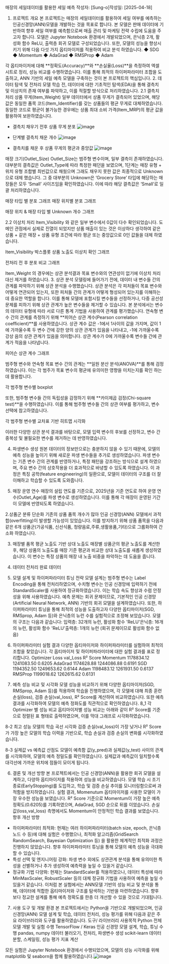 ﻿매장의 세일데이터를 활용한 세일 예측
작성자: [Sung-o]작성일: [2025-04-18]

1. 프로젝트 개요
본 프로젝트는 매장의 세일데이터를 활용하여 세일 여부를 예측하는 인공신경망(ANN)모델을 개발하는 것을 목표로 합니다. 본 모델은 판매 데이터에 기반하여 향후 세일 여부를 예측함으로써 매출 관리 및 마케팅 전략 수립에 도움을 주고자 합니다. 모델은 Jupyter Notebook 환경에서 개발되었으며, 은닉층 2개, 활성화 함수 ReLU, 출력층 회귀 모델로 구성되었습니다.
또한, 모델의 성능을 향상시키기 위해 다음 다섯 가지 옵티마이저를 적용하여 비교 분석 하였습니다.
◆  SDG
◆ Momentum
◆ AdaGrad
◆ RMSProp
◆ Adam

각 옵티마이저에 대해 **정확도(Accuracy)**와 **손실율(Loss)**을 측정하여 엑셀 시트로 정리, 성능 비교를 수행하였습니다. 이를 통해 최적의 하이퍼파라미터 조합을 도출하고, ANN 기반의 세일 예측 모델을 구축하는 것이 본 프로젝트의 핵심입니다. 
2. 데이터 탐색 및 전처리
모델 학습 전, 데이터에 대한 기초적인 탐색(EDA)을 통해 결측치 및 이상치의 존재 여부를 파악하고, 이를 적절할 방식으로 처리하였습니다.
2.1 결측치 처리
상품 무게(Item_Weight)
	일부 데이터에서 상품 무게가 결측되어 있었으며, 해당 값은 동일한 품목 코드(Item_Identifier)를 갖는 상품들의 평균 무게로 대체하였습니다. 동일한 코드로 평균이 불가능한 경우에는 상품 최대 소비 가격(Item_MRP)의 평균 값을 활용하여 보완하였습니다.

- 결측치 채우기 전후 상품 무게 분포
![image](https://github.com/user-attachments/assets/e29ac82d-9f84-4edd-989e-ad0f85debd6d)

- 단계별 결측치 채운 개수
	![image](https://github.com/user-attachments/assets/1ed866a4-06f9-4df4-b294-9dbed9ac7bb3)
- 결측치를 채운 후 상품 무게의 평균과 중앙값
![image](https://github.com/user-attachments/assets/b9cdf4d6-39cf-4756-977f-70e014cad998)



매장 크기(Outlet_Size)
Outlet_Size는 범주형 변수이며, 일부 결측이 존재하였습니다. 대부분의 결측값은 Outlet_Type에 따라 특정한 패던을 보였으며, 1단계는 매장 유형 + 위치 유형 조합별 최빈값으로 채웠으며 그래도 채우지 못한 값은 최종적으로 Unknown으로 대체 했습니다. 그 중  대부분의 Unknown은 ‘Grocery Store’ 타입에 해당하는 매장들은 모두 ‘Small’ 사이즈임을 확인하였습니다. 이에 따라 해당 결측값은 ‘Small’로 일괄 처리하였습니다.

매장 타입 별 분포 그래프	매장 위치별 분포 그래프	
	
매장 위치 & 매장 타입 별 Unknown 개수 그래프



2.2 이상치 처리
Item_Visibility 와 같은 일부 변수에서 0값이 다수 확인되었습니다. 도메인 관점에서 실제로 진열이 되었지만 상품 매출이 있는 것은 이상하다 생각하여 같은 상품 + 같은 매장 + 상품 유형 조건에 따라 평균 또는 중앙값으로 0인 값들을 대체 하였습니다.

Item_Visibility 박스플롯	상품 노출도 이상치 확인 그래프
	
전처리 전 후 분포 비교 그래프


Item_Weight 의 경우에는 상관 분석결과 목표 변수와의 연관성이 없기에 이상치 처리 대신 제거를 하였습니다.
3. 상관 분석
모델링에 들어가기 전에, 데이터 내 변수들 간의 관계를 파악하기 위해 상관 분석을 수행했습니다. 상관 분석은 각 피처들이 목표 변수와 어떻게 연관되어 있는지, 또한 피처들 간의 관계가 어떻게 형성되어 있는지를 이해하는 데 중요한 역할을 합니다. 이를 통해 모델에 포함시킬 변수들을 선정하거나, 다중 공선성 문제를 피하기 위해 상관 관계가 높은 변수들을 제거할 수 있습니다.
본 분석에서는 변수의 데이터 유형에 따라 서로 다른 통계 기법을 사용하여 관계를 평가했습니다.
연속형 변수 간의 관계를 측정하기 위해 **피어슨 상관 계수(Pearson correlation coefficient)**를 사용하였습니다. 상관 계수 값은 -1에서 1사이의 값을 가지며, 값이 1에 가까울수록 두 변수 간에 강한 양의 상관 관계가 있음을 나타내고, -1에 가까울수록 강상 음의 상관 관계가 있음을 의미합니다. 상관 계수가 0에 가까울수록 변수들 간에 관계가 적음을 나타냅니다.

피어슨 상관 계수 그래프

범주형 변수와 연속형 목표 변수 간의 관계는 **일원 분산 분석(ANOVA)**를 통해 검정하였습니다. 이는 각 범주가 목표 변수의 평균에 유의미한 영향을 미치는지를 확인 하는데 활용합니다.

 각 범주형 변수별 boxplot


또한, 범주형 변수들 간의 독립성을 감정하기 위해 **카이제곱 검정(Chi-square test)**을 수행하였습니다. 이를 통해 범주형 변수들 간의 상관 여부를 평가하고, 변수 선택에 참고하였습니다.

각 범주형 변수별 교차표 기반 히트맵 시각화


이러한 다양한 상관 분석 결과를 바탕으로, 모델 입력 변수의 후보를 선정하고, 변수 간 중복성 및 불필요한 변수를 제거하는 데 반영하였습니다. 

4. 파생변수 생성
원본 데이터의 정보만으로는 충분하지 않을 수 있기 때문에, 모델의 예측 성능을 높이기 위해 새로운 파생 변수들을 추가로 생성하였습니다.
파생 변수는 기존 변수 간의 관계를 반영하거나, 특정 패턴을 강조하는 방식으로 설계 하였으며, 주요 변수 간의 상호작용을 더 효과적으로 바녕할 수 있도록 하였습니다. 이 과정은 특징 공학(feature engineering)의 일환으로, 모델이 데이터의 구조를 더 잘 이해하고 학습할 수 있도록 도와줍니다.

1. 매장 운영 연수
매장의 설립 연도를 기준으로, 2025년을 기준 연도로 하여 운영 연수(Outlet_Age)를 파생 변수로 생성하였습니다. 이를 통해 각 매장이 운영된 기간이 모델에 반영되도록 하였습니다.

2.상품군 분류 단순화
기존의 상품 품목 개수가 많아 인공 신경망(ANN) 모델에서 과적합(overfitting)이 발생할 가능성이 있었습니다. 이를 방지하기 위해 상품 품목을 다음과 같은 6개 상품군(가공식품, 신선식품, 청량음료,주류,생활용품,기타)으로 그룹화하여 간소화 하였습니다.

3. 매장별 품목 평균 노출도 기반 상대 노출도
매장별 상품군의 평균 노출도를 계산한 후, 해당 상품의 노출도를 매장 기준 평균과 비교한 상대 노출도를 새롭게 생성하였습니다. 이 변수는 특정 상품의 매장 내 노출 비중을 파악하는 데 도움을 줍니다.

5. 데이터 전처리 완료 데이터 



6. 모델 설계 및 하이퍼파라미터 튜닝 전략
모델 설계는 범주형 변수는 Label Encoding을 통해 전처리하였으며, 수치형 변수는 인공 신경망에 입력하기 전에 StandardScaler를 사용하여 정규화하였습니다. 이는 학습 속도 향상과 수렴 안정성을 위해 사용하였습니다.
예측 문제는 회귀 문제이므로, 기본적인 인공 신경망(Artificial Neural Network, ANN) 기반의 회귀 모델을 설계하였습니다.
또한, 하이퍼파라미터 튜닝을 통해 최적의 성능을 도출하고자 다양한 옵티마이저(SGD, RMSprop, Adam 등)와 은닉층의 뉴런 수를 실험적으로 조정해 보았습니다.
모델의 구조는 다음과 같습니다:
입력층: 32개의 뉴런, 활성화 함수 'ReLU'은닉층: 16개의 뉴런, 활성화 함수 'ReLU'출력층: 1개의 뉴런 (회귀 문제이므로 활성화 함수 없음)
7. 하이퍼파라미터 실험 결과
다양한 옵티마이저와 하이퍼파라미터를 실험하여 최적의 조합을 찾았습니다. 각 옵티마이저 및 하이퍼파라미터에 대한 실험 결과를 표로 정리합니다.
Optimizer	Loss	val_Loss	R² Score
Momentum	1178834.12	1241083.50	0.6205
AdaGrad	1174628.88	1244086.88	0.6191
SGD	1194352.50	1249653.62	0.6144
Adam	1198483.12	1261931.50	0.6137
RMSProp	1199018.62	1262615.62	0.6131
8. 예측 성능 비교 및 시각화
모델 성능을 비교하기 위해 다양한 옵티마이저(SGD, RMSprop, Adam 등)를 적용하여 학습을 진행하였으며, 각 모델에 대해 최종 훈련 손실(loss), 검증 손실(val_loss), R² Score를 계산하여 비교하였습니다.
또한 예측 결과를 시각화하여 모델의 예측 정화도를 직관적으로 확인하였습니다.
8_1 각 Optimizer 별 성능 비교
옵티마이저별 성능 비교는 아래와 같이 R² Score를 기준으로 정렬된 표 형태로 출력하였으며, 이를 막대 그래프로 시각화하였습니다.

8-2 최고 성능 모델의 학습 곡선 시각화
검증 손실(val_loss)이 가장 낮거나 R² Score가 가장 높은 모델의 학습 이력을 기반으로, 학습 손실과 검증 손실의 변화를 시각화하였습니다.

8-3 실제값 vs 예측값 산점도
모델이 예측함 값(y_pred)과 실제값(y_test) 사이의 관계를 시각화하여, 모델의 예측 정밀도를 확인하였습니다. 실제값과 예측값이 일치할수록 대각선에 가까운 위치에 점들이 모이게 됩니다.

6. 결론 및 개선 방향
본 프로젝트에서는 인공 신경망(ANN)을 활용한 회귀 모델을 설계하고, 다양하 옵티마이저를 적용하여 성능을 비교하였습니다. 모델 학습 시 조기 종료(EarlyStopping)를 도입하고, 학습 및 검증 손실 추이를 모니터링함으로써 과적함을 방지하였습니다.
실험 결과, Momenutum 옵티마이저를 사용한 모델이 가장 우수한 성능을 보였습니다. R² Score 기준으로 Momentum이 가장 높은 예측 정확도(0.6205)를 기록하였으며, AdaGrad, SGD 순으로 뒤를 이었습니다. 손실 값(loss,val_loss) 측명에서도 Momentum이 안정적인 학습 결과를 보였습니다.
향후 개선 방향
- 하이퍼파라미터 최적화: 현재는 여러 하이퍼파라미터(batch size, epoch, 은닉층 노드 수 등)에 대해 실험은 수행했으나, 최적화 알고리즘(GridSearch RandomSearch, Bayesian Optimization 등) 을 활용한 체계적인 최적화 과정은 진행하지 않았습니다. 향후 하이퍼파라미터 튜닝을 통해 모델의 예측 성능을 극대화할 수 있습니다.
- 특성 선택 및 엔지니어링 강화: 파생 변수 외에도 상관관계 분석을 통해 유의미한 특성을 선별하거나 추가 생성하여 예측력을 높일 수 있을거 같습니다.
- 정규화 기법 다양화: 현재는 StandardScaler를 적용하였으나, 데이터 특성에 따라 MinMaxScaler, RobustScaler 등의 대체 정규화 기법을 사용하여 예측을 높일 수 있을거 같습니다.
이처럼 본 실험에서는 ANN모델 기반의 성능 비교 및 분석을 통해, 데이터에 적합한 옵티마이저와 구조를 탐색하는 기반을 마련하였습니다. 향후 보다 정교한 설계를 통해 예측 정확도를 한층 더 개선할 수 있을 것으로 기대됩니다.

7. 사용 도구 및 개발 환경
본 프로젝트에서는 Python을 기반으로 개발되었으며, 인공 신경망(ANN) 모델 설계 및 학습, 데이터 전처리, 성능 평가를 위해 다음과 같은 주요 라이브러리와 도구를 활용하였습니다.
도구/ 라이브러리	사용목적
Python	전체 모델 개발 및 실험 수행
TensorFlow / Keras	인공 신경망 모델 설계, 학습, 튜닝 수행
pandas, numpy	데이터 불러오기, 전처리, 파생변수 생성
scikit-learn	데이터 분할, 스케일링, 성능 평가 지표 계산

모든 실험은 Jupyter Notebook 환경에서 수행되었으며, 모델의 성능 시각화를 위해 matplotlib 및 seaborn을 함께 활용하였습니다.![image](https://github.com/user-attachments/assets/81c4d1db-e350-4034-9922-e9d1a2afa9a6)
